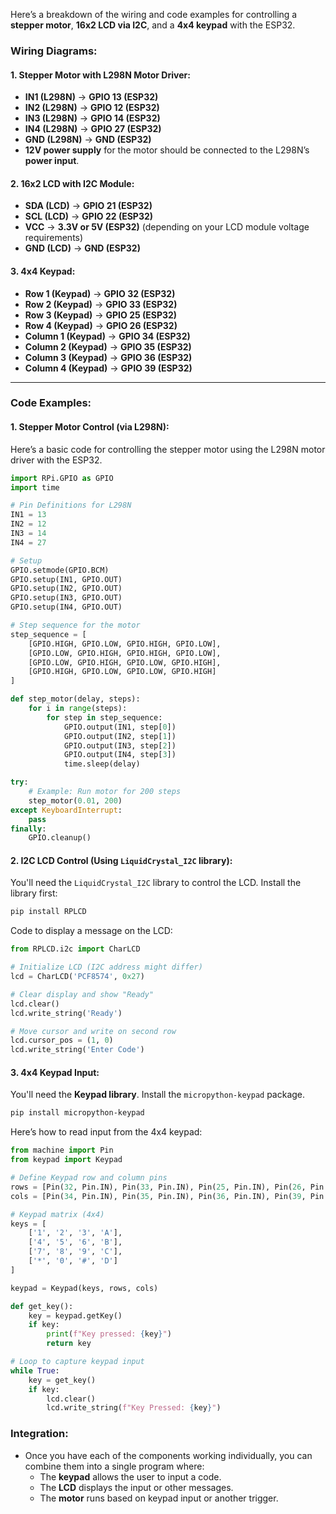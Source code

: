 Here’s a breakdown of the wiring and code examples for controlling a **stepper motor**, **16x2 LCD via I2C**, and a **4x4 keypad** with the ESP32.

### Wiring Diagrams:

#### 1. **Stepper Motor with L298N Motor Driver**:
- **IN1 (L298N)** → **GPIO 13 (ESP32)**
- **IN2 (L298N)** → **GPIO 12 (ESP32)**
- **IN3 (L298N)** → **GPIO 14 (ESP32)**
- **IN4 (L298N)** → **GPIO 27 (ESP32)**
- **GND (L298N)** → **GND (ESP32)**
- **12V power supply** for the motor should be connected to the L298N’s **power input**.

#### 2. **16x2 LCD with I2C Module**:
- **SDA (LCD)** → **GPIO 21 (ESP32)**
- **SCL (LCD)** → **GPIO 22 (ESP32)**
- **VCC** → **3.3V or 5V (ESP32)** (depending on your LCD module voltage requirements)
- **GND (LCD)** → **GND (ESP32)**

#### 3. **4x4 Keypad**:
- **Row 1 (Keypad)** → **GPIO 32 (ESP32)**
- **Row 2 (Keypad)** → **GPIO 33 (ESP32)**
- **Row 3 (Keypad)** → **GPIO 25 (ESP32)**
- **Row 4 (Keypad)** → **GPIO 26 (ESP32)**
- **Column 1 (Keypad)** → **GPIO 34 (ESP32)**
- **Column 2 (Keypad)** → **GPIO 35 (ESP32)**
- **Column 3 (Keypad)** → **GPIO 36 (ESP32)**
- **Column 4 (Keypad)** → **GPIO 39 (ESP32)**

---

### Code Examples:

#### 1. **Stepper Motor Control** (via L298N):
Here’s a basic code for controlling the stepper motor using the L298N motor driver with the ESP32.

```python
import RPi.GPIO as GPIO
import time

# Pin Definitions for L298N
IN1 = 13
IN2 = 12
IN3 = 14
IN4 = 27

# Setup
GPIO.setmode(GPIO.BCM)
GPIO.setup(IN1, GPIO.OUT)
GPIO.setup(IN2, GPIO.OUT)
GPIO.setup(IN3, GPIO.OUT)
GPIO.setup(IN4, GPIO.OUT)

# Step sequence for the motor
step_sequence = [
    [GPIO.HIGH, GPIO.LOW, GPIO.HIGH, GPIO.LOW],
    [GPIO.LOW, GPIO.HIGH, GPIO.HIGH, GPIO.LOW],
    [GPIO.LOW, GPIO.HIGH, GPIO.LOW, GPIO.HIGH],
    [GPIO.HIGH, GPIO.LOW, GPIO.LOW, GPIO.HIGH]
]

def step_motor(delay, steps):
    for i in range(steps):
        for step in step_sequence:
            GPIO.output(IN1, step[0])
            GPIO.output(IN2, step[1])
            GPIO.output(IN3, step[2])
            GPIO.output(IN4, step[3])
            time.sleep(delay)

try:
    # Example: Run motor for 200 steps
    step_motor(0.01, 200)
except KeyboardInterrupt:
    pass
finally:
    GPIO.cleanup()
```

#### 2. **I2C LCD Control** (Using `LiquidCrystal_I2C` library):
You'll need the `LiquidCrystal_I2C` library to control the LCD. Install the library first:

```bash
pip install RPLCD
```

Code to display a message on the LCD:

```python
from RPLCD.i2c import CharLCD

# Initialize LCD (I2C address might differ)
lcd = CharLCD('PCF8574', 0x27)

# Clear display and show "Ready"
lcd.clear()
lcd.write_string('Ready')

# Move cursor and write on second row
lcd.cursor_pos = (1, 0)
lcd.write_string('Enter Code')
```

#### 3. **4x4 Keypad Input**:
You'll need the **Keypad library**. Install the `micropython-keypad` package.

```bash
pip install micropython-keypad
```

Here’s how to read input from the 4x4 keypad:

```python
from machine import Pin
from keypad import Keypad

# Define Keypad row and column pins
rows = [Pin(32, Pin.IN), Pin(33, Pin.IN), Pin(25, Pin.IN), Pin(26, Pin.IN)]
cols = [Pin(34, Pin.IN), Pin(35, Pin.IN), Pin(36, Pin.IN), Pin(39, Pin.IN)]

# Keypad matrix (4x4)
keys = [
    ['1', '2', '3', 'A'],
    ['4', '5', '6', 'B'],
    ['7', '8', '9', 'C'],
    ['*', '0', '#', 'D']
]

keypad = Keypad(keys, rows, cols)

def get_key():
    key = keypad.getKey()
    if key:
        print(f"Key pressed: {key}")
        return key

# Loop to capture keypad input
while True:
    key = get_key()
    if key:
        lcd.clear()
        lcd.write_string(f"Key Pressed: {key}")
```

### Integration:
- Once you have each of the components working individually, you can combine them into a single program where:
  - The **keypad** allows the user to input a code.
  - The **LCD** displays the input or other messages.
  - The **motor** runs based on keypad input or another trigger.
  
